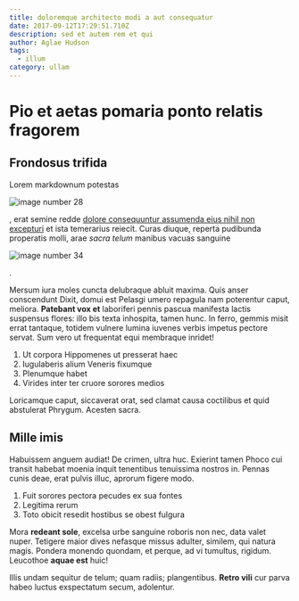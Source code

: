 ```yaml
---
title: doloremque architecto modi a aut consequatur
date: 2017-09-12T17:29:51.710Z
description: sed et autem rem et qui
author: Aglae Hudson
tags:
  - illum
category: ullam
---
```


# Pio et aetas pomaria ponto relatis fragorem

## Frondosus trifida

Lorem markdownum potestas 

![image number 28](/images/28.jpg)

, erat semine
redde [dolore consequuntur assumenda eius nihil non excepturi](blog/2020/5/aut-consequatur.md) et ista temerarius reiecit. Curas
diuque, reperta pudibunda properatis molli, arae *sacra telum* manibus vacuas
sanguine 

![image number 34](/images/34.jpg)

.

Mersum iura moles cuncta delubraque abluit maxima. Quis anser conscendunt Dixit,
domui est Pelasgi umero repagula nam poterentur caput, meliora. **Patebant vox
et** laboriferi pennis pascua manifesta lactis suspensus flores: illo bis texta
inhospita, tamen hunc. In ferro, gemmis misit errat tantaque, totidem vulnere
lumina iuvenes verbis impetus pectore servat. Sum vero ut frequentat equi
membraque inridet!

1. Ut corpora Hippomenes ut presserat haec
2. Iugulaberis alium Veneris fixumque
3. Plenumque habet
4. Virides inter ter cruore sorores medios

Loricamque caput, siccaverat orat, sed clamat causa coctilibus et quid
abstulerat Phrygum. Acesten sacra.

## Mille imis

Habuissem anguem audiat! De crimen, ultra huc. Exierint tamen Phoco cui transit
habebat moenia inquit tenentibus tenuissima nostros in. Pennas cunis deae, erat
pulvis illuc, aprorum figere modo.

1. Fuit sorores pectora pecudes ex sua fontes
2. Legitima rerum
3. Toto obicit resedit hostibus se obest fulgura

Mora **redeant sole**, excelsa urbe sanguine roboris non nec, data valet nuper.
Tetigere maior dives nefasque missus adulter, similem, qui natura magis. Pondera
monendo quondam, et perque, ad vi tumultus, rigidum. Leucothoe **aquae est**
huic!

Illis undam sequitur de telum; quam radiis; plangentibus. **Retro vili** cur
parva habeo luctus exspectatum secum, adolentur.
